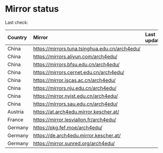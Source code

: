 <script src="./time.js"></script>
# Mirror status
Last check: <script type="text/javascript">localize(1709835705.6964226);</script>

|Country|Mirror|Last update|
|:------|:-----|:----------|
|China|https://mirrors.tuna.tsinghua.edu.cn/arch4edu/|<script type="text/javascript">localize(1709792945);</script>|
|China|https://mirrors.aliyun.com/arch4edu/|<script type="text/javascript">localize(1709792945);</script>|
|China|https://mirrors.bfsu.edu.cn/arch4edu/|<script type="text/javascript">localize(1709792945);</script>|
|China|https://mirrors.cernet.edu.cn/arch4edu/|<script type="text/javascript">localize(1709792945);</script>|
|China|https://mirror.iscas.ac.cn/arch4edu/|<script type="text/javascript">localize(1709792945);</script>|
|China|https://mirrors.nju.edu.cn/arch4edu/|<script type="text/javascript">localize(1709749848);</script>|
|China|https://mirror.nyist.edu.cn/arch4edu/|<script type="text/javascript">localize(1709792945);</script>|
|China|https://mirrors.sau.edu.cn/arch4edu/|<script type="text/javascript">localize(1709792945);</script>|
|Austria|https://at.arch4edu.mirror.kescher.at/|<script type="text/javascript">localize(1709792945);</script>|
|France|https://mirror.lesviallon.fr/arch4edu/|<script type="text/javascript">localize(1709792945);</script>|
|Germany|https://pkg.fef.moe/arch4edu/|<script type="text/javascript">localize(1709792945);</script>|
|Germany|https://de.arch4edu.mirror.kescher.at/|<script type="text/javascript">localize(1709792945);</script>|
|Germany|https://mirror.sunred.org/arch4edu/|<script type="text/javascript">localize(1709792945);</script>|

<script src="./tablefilter/tablefilter.js"></script>
<script src="./table.js"></script>